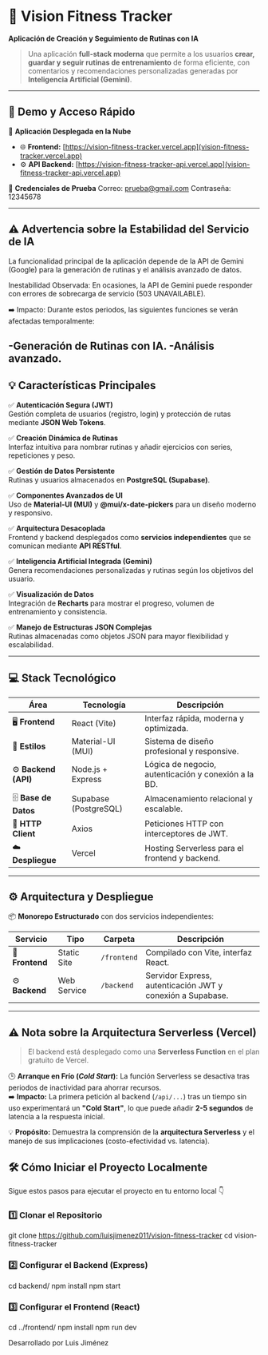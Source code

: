   # 🌟 Vision Fitness Tracker  
  **Aplicación de Creación y Seguimiento de Rutinas con IA**

  > Una aplicación **full-stack moderna** que permite a los usuarios **crear, guardar y seguir rutinas de entrenamiento** de forma eficiente, con comentarios y recomendaciones personalizadas generadas por **Inteligencia Artificial (Gemini)**.

  ---

  ## 🎯 Demo y Acceso Rápido

  🚀 **Aplicación Desplegada en la Nube**  
  - 🌐 **Frontend:** [https://vision-fitness-tracker.vercel.app](vision-fitness-tracker.vercel.app)  
  - ⚙️ **API Backend:** [https://vision-fitness-tracker-api.vercel.app](vision-fitness-tracker-api.vercel.app)

  🔐 **Credenciales de Prueba**
    Correo: prueba@gmail.com
    Contraseña: 12345678

---
## ⚠️ Advertencia sobre la Estabilidad del Servicio de IA
La funcionalidad principal de la aplicación depende de la API de Gemini (Google) para la generación de rutinas y el análisis avanzado de datos.

Inestabilidad Observada: En ocasiones, la API de Gemini puede responder con errores de sobrecarga de servicio (503 UNAVAILABLE).

➡️ Impacto: Durante estos periodos, las siguientes funciones se verán afectadas temporalmente:

  -Generación de Rutinas con IA.
  -Análisis avanzado.
---

## 💡 Características Principales

✅ **Autenticación Segura (JWT)**  
Gestión completa de usuarios (registro, login) y protección de rutas mediante **JSON Web Tokens**.

✅ **Creación Dinámica de Rutinas**  
Interfaz intuitiva para nombrar rutinas y añadir ejercicios con series, repeticiones y peso.

✅ **Gestión de Datos Persistente**  
Rutinas y usuarios almacenados en **PostgreSQL (Supabase)**.

✅ **Componentes Avanzados de UI**  
Uso de **Material-UI (MUI)** y **@mui/x-date-pickers** para un diseño moderno y responsivo.

✅ **Arquitectura Desacoplada**  
Frontend y backend desplegados como **servicios independientes** que se comunican mediante **API RESTful**.

✅ **Inteligencia Artificial Integrada (Gemini)**  
Genera recomendaciones personalizadas y rutinas según los objetivos del usuario.

✅ **Visualización de Datos**  
Integración de **Recharts** para mostrar el progreso, volumen de entrenamiento y consistencia.

✅ **Manejo de Estructuras JSON Complejas**  
Rutinas almacenadas como objetos JSON para mayor flexibilidad y escalabilidad.

---

## 💻 Stack Tecnológico

| Área | Tecnología | Descripción |
|------|-------------|-------------|
| 🖥️ **Frontend** | React (Vite) | Interfaz rápida, moderna y optimizada. |
| 🎨 **Estilos** | Material-UI (MUI) | Sistema de diseño profesional y responsive. |
| ⚙️ **Backend (API)** | Node.js + Express | Lógica de negocio, autenticación y conexión a la BD. |
| 🗄️ **Base de Datos** | Supabase (PostgreSQL) | Almacenamiento relacional y escalable. |
| 🔗 **HTTP Client** | Axios | Peticiones HTTP con interceptores de JWT. |
| ☁️ **Despliegue** | Vercel | Hosting Serverless para el frontend y backend. |

---

## ⚙️ Arquitectura y Despliegue

📦 **Monorepo Estructurado** con dos servicios independientes:

| Servicio | Tipo | Carpeta | Descripción |
|-----------|------|----------|-------------|
| 🧩 **Frontend** | Static Site | `/frontend` | Compilado con Vite, interfaz React. |
| ⚙️ **Backend** | Web Service | `/backend` | Servidor Express, autenticación JWT y conexión a Supabase. |

---

## ⚠️ Nota sobre la Arquitectura Serverless (Vercel)

> El backend está desplegado como una **Serverless Function** en el plan gratuito de Vercel.

🕒 **Arranque en Frío (*Cold Start*):** La función Serverless se desactiva tras periodos de inactividad para ahorrar recursos.  
➡️ **Impacto:** La primera petición al backend (`/api/...`) tras un tiempo sin uso experimentará un **"Cold Start"**, lo que puede añadir **2-5 segundos** de latencia a la respuesta inicial.

💡 **Propósito:** Demuestra la comprensión de la **arquitectura Serverless** y el manejo de sus implicaciones (costo-efectividad vs. latencia).

## 🛠️ Cómo Iniciar el Proyecto Localmente

Sigue estos pasos para ejecutar el proyecto en tu entorno local 👇

### 1️⃣ Clonar el Repositorio
git clone https://github.com/luisjimenez011/vision-fitness-tracker
cd vision-fitness-tracker
### 2️⃣ Configurar el Backend (Express)
cd backend/
npm install
npm start
### 3️⃣ Configurar el Frontend (React)
cd ../frontend/
npm install
npm run dev


Desarrollado por Luis Jiménez
